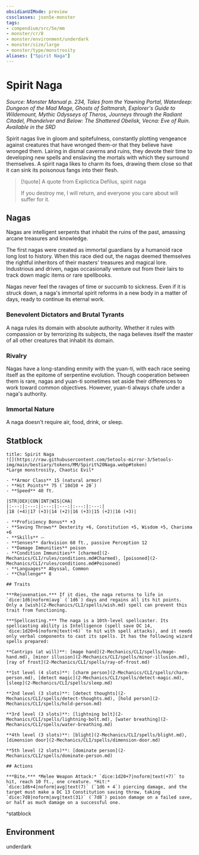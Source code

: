 ```yaml
---
obsidianUIMode: preview
cssclasses: json5e-monster
tags:
- compendium/src/5e/mm
- monster/cr/8
- monster/environment/underdark
- monster/size/large
- monster/type/monstrosity
aliases: ["Spirit Naga"]
---
```

# Spirit Naga
*Source: Monster Manual p. 234, Tales from the Yawning Portal, Waterdeep: Dungeon of the Mad Mage, Ghosts of Saltmarsh, Explorer's Guide to Wildemount, Mythic Odysseys of Theros, Journeys through the Radiant Citadel, Phandelver and Below: The Shattered Obelisk, Vecna: Eve of Ruin. Available in the <span title='Systems Reference Document (5.1)'>SRD</span>*  

Spirit nagas live in gloom and spitefulness, constantly plotting vengeance against creatures that have wronged them-or that they believe have wronged them. Lairing in dismal caverns and ruins, they devote their time to developing new spells and enslaving the mortals with which they surround themselves. A spirit naga likes to charm its foes, drawing them close so that it can sink its poisonous fangs into their flesh.

> [!quote] A quote from Explictica Defilus, spirit naga  
> 
> If you destroy me, I will return, and everyone you care about will suffer for it.

## Nagas

Nagas are intelligent serpents that inhabit the ruins of the past, amassing arcane treasures and knowledge.

The first nagas were created as immortal guardians by a humanoid race long lost to history. When this race died out, the nagas deemed themselves the rightful inheritors of their masters' treasures and magical lore. Industrious and driven, nagas occasionally venture out from their lairs to track down magic items or rare spellbooks.

Nagas never feel the ravages of time or succumb to sickness. Even if it is struck down, a naga's immortal spirit reforms in a new body in a matter of days, ready to continue its eternal work.

### Benevolent Dictators and Brutal Tyrants

A naga rules its domain with absolute authority. Whether it rules with compassion or by terrorizing its subjects, the naga believes itself the master of all other creatures that inhabit its domain.

### Rivalry

Nagas have a long-standing enmity with the yuan-ti, with each race seeing itself as the epitome of serpentine evolution. Though cooperation between them is rare, nagas and yuan-ti sometimes set aside their differences to work toward common objectives. However, yuan-ti always chafe under a naga's authority.

### Immortal Nature

A naga doesn't require air, food, drink, or sleep.

## Statblock

```ad-statblock
title: Spirit Naga
![](https://raw.githubusercontent.com/5etools-mirror-3/5etools-img/main/bestiary/tokens/MM/Spirit%20Naga.webp#token)
*Large monstrosity, Chaotic Evil*

- **Armor Class** 15 (natural armor)
- **Hit Points** 75 (`10d10 + 20`)
- **Speed** 40 ft.

|STR|DEX|CON|INT|WIS|CHA|
|:---:|:---:|:---:|:---:|:---:|:---:|
|18 (+4)|17 (+3)|14 (+2)|16 (+3)|15 (+2)|16 (+3)|

- **Proficiency Bonus** +3
- **Saving Throws** Dexterity +6, Constitution +5, Wisdom +5, Charisma +6
- **Skills** ⏤
- **Senses** darkvision 60 ft., passive Perception 12
- **Damage Immunities** poison
- **Condition Immunities** [charmed](2-Mechanics/CLI/rules/conditions.md#Charmed), [poisoned](2-Mechanics/CLI/rules/conditions.md#Poisoned)
- **Languages** Abyssal, Common
- **Challenge** 8

## Traits

***Rejuvenation.*** If it dies, the naga returns to life in `dice:1d6|noform|avg` (`1d6`) days and regains all its hit points. Only a [wish](2-Mechanics/CLI/spells/wish.md) spell can prevent this trait from functioning.

***Spellcasting.*** The naga is a 10th-level spellcaster. Its spellcasting ability is Intelligence (spell save DC 14, `dice:1d20+6|noform|text(+6)` to hit with spell attacks), and it needs only verbal components to cast its spells. It has the following wizard spells prepared:

**Cantrips (at will)**: [mage hand](2-Mechanics/CLI/spells/mage-hand.md), [minor illusion](2-Mechanics/CLI/spells/minor-illusion.md), [ray of frost](2-Mechanics/CLI/spells/ray-of-frost.md)

**1st level (4 slots)**: [charm person](2-Mechanics/CLI/spells/charm-person.md), [detect magic](2-Mechanics/CLI/spells/detect-magic.md), [sleep](2-Mechanics/CLI/spells/sleep.md)

**2nd level (3 slots)**: [detect thoughts](2-Mechanics/CLI/spells/detect-thoughts.md), [hold person](2-Mechanics/CLI/spells/hold-person.md)

**3rd level (3 slots)**: [lightning bolt](2-Mechanics/CLI/spells/lightning-bolt.md), [water breathing](2-Mechanics/CLI/spells/water-breathing.md)

**4th level (3 slots)**: [blight](2-Mechanics/CLI/spells/blight.md), [dimension door](2-Mechanics/CLI/spells/dimension-door.md)

**5th level (2 slots)**: [dominate person](2-Mechanics/CLI/spells/dominate-person.md)

## Actions

***Bite.*** *Melee Weapon Attack:* `dice:1d20+7|noform|text(+7)` to hit, reach 10 ft., one creature. *Hit:* `dice:1d6+4|noform|avg|text(7)` (`1d6 + 4`) piercing damage, and the target must make a DC 13 Constitution saving throw, taking `dice:7d8|noform|avg|text(31)` (`7d8`) poison damage on a failed save, or half as much damage on a successful one.
```
^statblock

## Environment

underdark